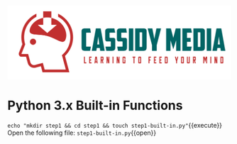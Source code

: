 ![CassidyMedia Logo](./assets/color_logo_no_background.png)
# Python 3.x Built-in Functions
`echo "mkdir step1 && cd step1 && touch step1-built-in.py"`{{execute}}
Open the following file: `step1-built-in.py`{{open}}